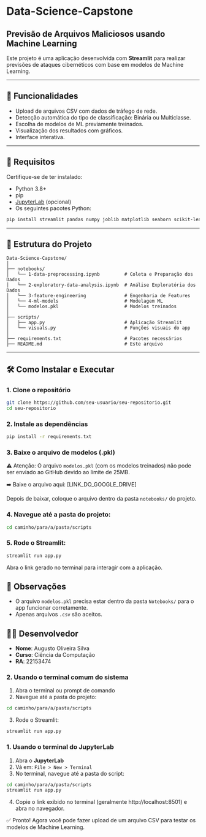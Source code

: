 # Data-Science-Capstone

## Previsão de Arquivos Maliciosos usando Machine Learning

Este projeto é uma aplicação desenvolvida com **Streamlit** para realizar previsões de ataques cibernéticos com base em modelos de Machine Learning.

---

## 🚀 Funcionalidades

- Upload de arquivos CSV com dados de tráfego de rede.
- Detecção automática do tipo de classificação: Binária ou Multiclasse.
- Escolha de modelos de ML previamente treinados.
- Visualização dos resultados com gráficos.
- Interface interativa.

---

## 🧩 Requisitos

Certifique-se de ter instalado:

- Python 3.8+
- pip
- [JupyterLab](https://jupyter.org/install) (opcional)
- Os seguintes pacotes Python:
```bash
pip install streamlit pandas numpy joblib matplotlib seaborn scikit-learn xgboost streamlit-lottie os datetime requests
```

---

## 📁 Estrutura do Projeto

```
Data-Science-Capstone/
│
├── notebooks/
│   └── 1-data-preprocessing.ipynb         # Coleta e Preparação dos Dados
│   └── 2-exploratory-data-analysis.ipynb  # Análise Exploratória dos Dados
│   └── 3-feature-engineering              # Engenharia de Features
│   └── 4-ml-models                        # Modelagem ML
│   └── modelos.pkl                        # Modelos treinados
│
├── scripts/
│   ├── app.py                             # Aplicação Streamlit
│   └── visuals.py                         # Funções visuais do app
│
├── requirements.txt                       # Pacotes necessários
├── README.md                              # Este arquivo
```

---

## 🛠️ Como Instalar e Executar

### 1. Clone o repositório

```bash
git clone https://github.com/seu-usuario/seu-repositorio.git
cd seu-repositorio
```
### 2. Instale as dependências

```bash
pip install -r requirements.txt
```

### 3. Baixe o arquivo de modelos (.pkl)
⚠️ Atenção: O arquivo `modelos.pkl` (com os modelos treinados) não pode ser enviado ao GitHub devido ao limite de 25MB.

➡️ Baixe o arquivo aqui: [LINK_DO_GOOGLE_DRIVE]

Depois de baixar, coloque o arquivo dentro da pasta `notebooks/` do projeto.

### 4. Navegue até a pasta do projeto:

```bash
cd caminho/para/a/pasta/scripts
```

### 5. Rode o Streamlit:

```bash
streamlit run app.py
```

Abra o link gerado no terminal para interagir com a aplicação.

## 📌 Observações

- O arquivo `modelos.pkl` precisa estar dentro da pasta `Notebooks/` para o app funcionar corretamente.
- Apenas arquivos `.csv` são aceitos.

## 👨‍💻 Desenvolvedor

- **Nome**: Augusto Oliveira Silva
- **Curso**: Ciência da Computação
- **RA**: 22153474


### 2. Usando o terminal comum do sistema

1. Abra o terminal ou prompt de comando
2. Navegue até a pasta do projeto:

```bash
cd caminho/para/a/pasta/scripts
```

3. Rode o Streamlit:

```bash
streamlit run app.py
```












### 1. Usando o terminal do JupyterLab

1. Abra o **JupyterLab**
2. Vá em: `File > New > Terminal`
3. No terminal, navegue até a pasta do script:

```bash
cd caminho/para/a/pasta/scripts
streamlit run app.py
```
4. Copie o link exibido no terminal (geralmente http://localhost:8501) e abra no navegador.

✅ Pronto! Agora você pode fazer upload de um arquivo CSV para testar os modelos de Machine Learning.

